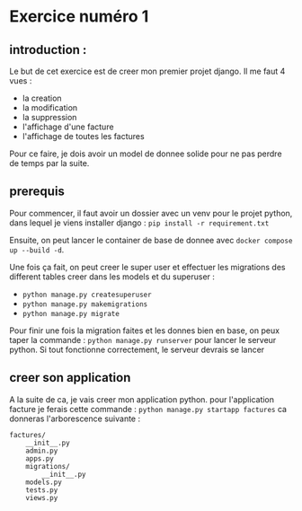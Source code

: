 # Exercice numéro 1 
## introduction : 
Le but de cet exercice est de creer mon premier projet django.
Il me faut 4 vues : 
- la creation
- la modification
- la suppression
- l'affichage d'une facture
- l'affichage de toutes les factures

Pour ce faire, je dois avoir un model de donnee solide pour ne pas 
perdre de temps par la suite.

## prerequis
Pour commencer, il faut avoir un dossier avec un venv pour le projet python,
dans lequel je viens installer django : `pip install -r requirement.txt`

Ensuite, on peut lancer le container de base de donnee avec `docker compose up --build -d`.

Une fois ça fait, on peut creer le super user et effectuer les migrations des different tables creer dans les models et du superuser : 
- `python manage.py createsuperuser`
- `python manage.py makemigrations`
- `python manage.py migrate`


Pour finir une fois la migration faites et les donnes bien en base, 
on peux taper la commande : `python manage.py runserver` pour lancer le 
serveur python. Si tout fonctionne correctement, le serveur devrais se lancer

## creer son application
A la suite de ca, je vais creer mon application python. pour l'application
facture je ferais cette commande : `python manage.py startapp factures`
ca donneras l'arborescence suivante : 
```
factures/
    __init__.py
    admin.py
    apps.py
    migrations/
        __init__.py
    models.py
    tests.py
    views.py
```

